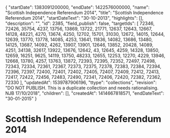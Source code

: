{
  "startDate": 1383091200000, 
  "endDate": 1422576000000, 
  "name": "Scottish Independence Referendum 2014", 
  "title": "Scottish Independence Referendum 2014", 
  "startDateText": "30-10-2013", 
  "highlights": [], 
  "description": "", 
  "id": 2385, 
  "field_publish": false, 
  "targetIds": [
    72346, 
    72426, 
    35754, 
    4237, 
    13756, 
    13869, 
    13722, 
    21771, 
    12637, 
    12643, 
    12667, 
    14128, 
    48221, 
    4270, 
    13674, 
    4250, 
    12702, 
    15701, 
    31030, 
    12672, 
    14015, 
    12644, 
    12639, 
    13770, 
    13778, 
    14085, 
    4253, 
    13641, 
    11836, 
    14082, 
    13686, 
    13480, 
    14125, 
    13687, 
    14092, 
    4262, 
    13907, 
    13901, 
    12646, 
    13852, 
    20428, 
    14089, 
    4251, 
    34138, 
    32617, 
    13922, 
    13676, 
    12642, 
    43, 
    12645, 
    4259, 
    14328, 
    13850, 
    12659, 
    16251, 
    9625, 
    14119, 
    13750, 
    48233, 
    12655, 
    12253, 
    12270, 
    4229, 
    13946, 
    12668, 
    13780, 
    4257, 
    13763, 
    13872, 
    72393, 
    72395, 
    72352, 
    72497, 
    72498, 
    72343, 
    72334, 
    72361, 
    72367, 
    72373, 
    72375, 
    72378, 
    72383, 
    72384, 
    72394, 
    72396, 
    72397, 
    72400, 
    72401, 
    72402, 
    72405, 
    72407, 
    72409, 
    72412, 
    72413, 
    72417, 
    72422, 
    72456, 
    72483, 
    72490, 
    72341, 
    72406, 
    72420, 
    72382, 
    72362, 
    72330
  ], 
  "updatedAt": 1539787906196, 
  "ttype": "collections", 
  "revision": "DO NOT PUBLISH. This is a duplicate collection and needs rationalising. NJB 17/10/2018", 
  "children": [], 
  "createdAt": 1414667818571, 
  "endDateText": "30-01-2015"
}

# Scottish Independence Referendum 2014


